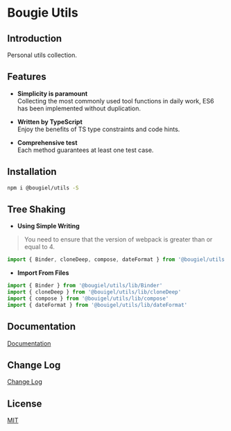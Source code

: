 # Bougie Utils

## Introduction

Personal utils collection.

## Features

- **Simplicity is paramount**  
  Collecting the most commonly used tool functions in daily work, ES6 has been implemented without duplication.

- **Written by TypeScript**  
  Enjoy the benefits of TS type constraints and code hints.

- **Comprehensive test**  
  Each method guarantees at least one test case.

## Installation

```bash
npm i @bougiel/utils -S
```

## Tree Shaking

- **Using Simple Writing**

> You need to ensure that the version of webpack is greater than or equal to 4.

```js
import { Binder, cloneDeep, compose, dateFormat } from '@bougiel/utils'
```

- **Import From Files**

```js
import { Binder } from '@bougiel/utils/lib/Binder'
import { cloneDeep } from '@bouigel/utils/lib/cloneDeep'
import { compose } from '@bouigel/utils/lib/compose'
import { dateFormat } from '@bouigel/utils/lib/dateFormat'
```

## Documentation

[Documentation](https://bougiel.github.io/bougie-utils/)

## Change Log

[Change Log](https://bougiel.github.io/bougie-utils/change-log)

## License

[MIT](./LICENSE)
